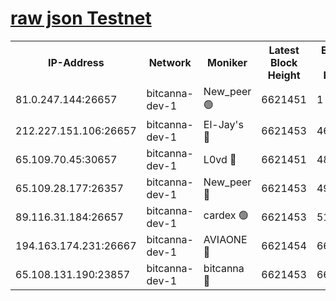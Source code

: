 [raw json Testnet](https://rpc-check.bcat.stavr.tech/bcat/rpc-bcat-result.json)
=


<table><tr><th>IP-Address</th><th>Network</th><th>Moniker</th><th>Latest Block Height</th><th>Earliest Block Height</th><th>Catching Up</th><th>Tx Index</th><th>Voting Power</th><th>Scan Time</th></tr><tr><td>81.0.247.144:26657</td><td>bitcanna-dev-1</td><td>New_peer 🟢</td><td>6621451</td><td>1</td><td>False</td><td>on</td><td>0</td><td>2024-02-26T18:44:57.303983052UTC</td></tr><tr><td>212.227.151.106:26657</td><td>bitcanna-dev-1</td><td>El-Jay's 🔴</td><td>6621453</td><td>4670391</td><td>False</td><td>on</td><td>2218164</td><td>2024-02-26T18:45:03.930503063UTC</td></tr><tr><td>65.109.70.45:30657</td><td>bitcanna-dev-1</td><td>L0vd 🔴</td><td>6621451</td><td>4828155</td><td>False</td><td>on</td><td>307920</td><td>2024-02-26T18:44:57.619942688UTC</td></tr><tr><td>65.109.28.177:26357</td><td>bitcanna-dev-1</td><td>New_peer 🔴</td><td>6621453</td><td>4952911</td><td>False</td><td>on</td><td>2237067</td><td>2024-02-26T18:45:04.604969390UTC</td></tr><tr><td>89.116.31.184:26657</td><td>bitcanna-dev-1</td><td>cardex 🟢</td><td>6621453</td><td>5185001</td><td>False</td><td>on</td><td>0</td><td>2024-02-26T18:45:04.207778769UTC</td></tr><tr><td>194.163.174.231:26667</td><td>bitcanna-dev-1</td><td>AVIAONE 🔴</td><td>6621454</td><td>6609091</td><td>False</td><td>on</td><td>1949865</td><td>2024-02-26T18:45:13.431628551UTC</td></tr><tr><td>65.108.131.190:23857</td><td>bitcanna-dev-1</td><td>bitcanna 🔴</td><td>6621453</td><td>6617453</td><td>False</td><td>off</td><td>378446</td><td>2024-02-26T18:45:04.951828489UTC</td></tr></table>